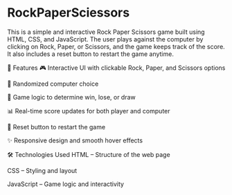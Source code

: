 # RockPaperSciessors
This is a simple and interactive Rock Paper Scissors game built using HTML, CSS, and JavaScript. The user plays against the computer by clicking on Rock, Paper, or Scissors, and the game keeps track of the score. It also includes a reset button to restart the game anytime.

🚀 Features
🎮 Interactive UI with clickable Rock, Paper, and Scissors options

🤖 Randomized computer choice

🧠 Game logic to determine win, lose, or draw

📊 Real-time score updates for both player and computer

🔁 Reset button to restart the game

✨ Responsive design and smooth hover effects

🛠️ Technologies Used
HTML – Structure of the web page

CSS – Styling and layout

JavaScript – Game logic and interactivity

